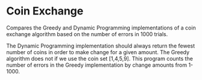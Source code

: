 # Coin Exchange
Compares the Greedy and Dynamic Programming implementations of a coin exchange algorithm based on the number of errors in 1000 trials.

The Dynamic Programming implementation should always return the fewest number of coins in order to make change for a given amount. The Greedy algorithm does not if we use the coin set [1,4,5,9]. This program counts the number of errors in the Greedy implementation by change amounts from 1-1000.
